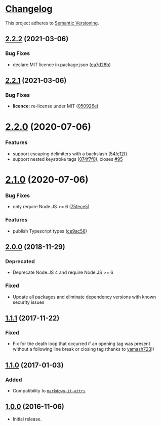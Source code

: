 # [Changelog](http://keepachangelog.com/)

This project adheres to [Semantic Versioning](http://semver.org/).

## [2.2.2](https://github.com/jGleitz/markdown-it-kbd/compare/v2.2.1...v2.2.2) (2021-03-06)


### Bug Fixes

* declare MIT licence in package.json ([ea7d28b](https://github.com/jGleitz/markdown-it-kbd/commit/ea7d28b0fbd4007ac8f0c5208f7f2686e4a565ce))

## [2.2.1](https://github.com/jGleitz/markdown-it-kbd/compare/v2.2.0...v2.2.1) (2021-03-06)


### Bug Fixes

* **licence:** re-license under MIT ([050926e](https://github.com/jGleitz/markdown-it-kbd/commit/050926e7dd5369ca7d925fc9337767e3d6239ff3))

# [2.2.0](https://github.com/jGleitz/markdown-it-kbd/compare/v2.1.0...v2.2.0) (2020-07-06)


### Features

* support escaping delimiters with a backslash ([54fc12f](https://github.com/jGleitz/markdown-it-kbd/commit/54fc12fc13e71c24e56ff3dc3c904cd0ef305088))
* support nested keystroke tags ([074f7f0](https://github.com/jGleitz/markdown-it-kbd/commit/074f7f0aa3f64bec84098c2f6547cbdbe89713dc)), closes [#95](https://github.com/jGleitz/markdown-it-kbd/issues/95)

# [2.1.0](https://github.com/jGleitz/markdown-it-kbd/compare/v2.0.0...v2.1.0) (2020-07-06)


### Bug Fixes

* only require Node.JS >= 6 ([75fece5](https://github.com/jGleitz/markdown-it-kbd/commit/75fece579565cee89f45ea9c3033b2371411c3a6))


### Features

* publish Typescript types ([ce9ac56](https://github.com/jGleitz/markdown-it-kbd/commit/ce9ac5604f6f7d07d1c2c03d362e5c6d40cfe76b))

## [2.0.0] (2018-11-29)
### Deprecated
 * Deprecate Node.JS 4 and require Node.JS >= 6
### Fixed
 * Update all packages and eliminate dependency versions with known security issues

## [1.1.1] (2017-11-22)
### Fixed
 * Fix for the death loop that occurred if an opening tag was present without a following line break or closing tag (thanks to [yamash723](https://github.com/jGleitz/markdown-it-kbd/pull/3)!)

## [1.1.0] (2017-01-03)
### Added
 * Compatibility to [`markdown-it-attrs`](https://github.com/arve0/markdown-it-attrs/)

## [1.0.0] (2016-11-06)
 * Initial release.

[unreleased]: https://github.com/jGleitz/markdown-it-kbd/compare/v2.0.0...HEAD
[2.0.0]: https://github.com/jGleitz/markdown-it-kbd/compare/v1.1.1...v2.0.0
[1.1.1]: https://github.com/jGleitz/markdown-it-kbd/compare/v1.1.0...v1.1.1
[1.1.0]: https://github.com/jGleitz/markdown-it-kbd/compare/v1.0.0...v1.1.0
[1.0.0]: https://github.com/jGleitz/markdown-it-kbd/tree/v1.0.0
